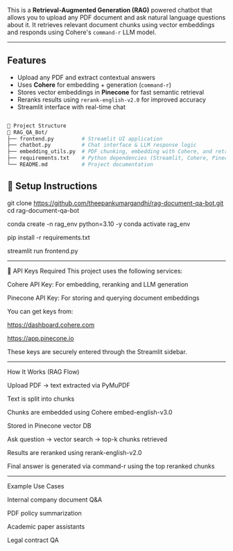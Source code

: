 This is a **Retrieval-Augmented Generation (RAG)** powered chatbot that allows you to upload any PDF document and ask natural language questions about it. It retrieves relevant document chunks using vector embeddings and responds using Cohere's `command-r` LLM model.

---

##  Features

- Upload any PDF and extract contextual answers
- Uses **Cohere** for embedding + generation (`command-r`)
- Stores vector embeddings in **Pinecone** for fast semantic retrieval
- Reranks results using `rerank-english-v2.0` for improved accuracy
- Streamlit interface with real-time chat


```bash

📂 Project Structure
📁 RAG_QA_Bot/
├── frontend.py         # Streamlit UI application
├── chatbot.py          # Chat interface & LLM response logic
├── embedding_utils.py  # PDF chunking, embedding with Cohere, and retrieval with Pinecone
├── requirements.txt    # Python dependencies (Streamlit, Cohere, Pinecone, PyMuPDF)
└── README.md           # Project documentation
```

## 🔧 Setup Instructions

git clone https://github.com/theepankumargandhi/rag-document-qa-bot.git
cd rag-document-qa-bot

conda create -n rag_env python=3.10 -y
conda activate rag_env

pip install -r requirements.txt

streamlit run frontend.py

---

🔑 API Keys Required
This project uses the following services:

Cohere API Key: For embedding, reranking and LLM generation

Pinecone API Key: For storing and querying document embeddings

You can get keys from:

https://dashboard.cohere.com

https://app.pinecone.io

These keys are securely entered through the Streamlit sidebar.

---

How It Works (RAG Flow)

Upload PDF → text extracted via PyMuPDF

Text is split into chunks

Chunks are embedded using Cohere embed-english-v3.0

Stored in Pinecone vector DB

Ask question → vector search → top-k chunks retrieved

Results are reranked using rerank-english-v2.0

Final answer is generated via command-r using the top reranked chunks

---

Example Use Cases


Internal company document Q&A

PDF policy summarization

Academic paper assistants

Legal contract QA



